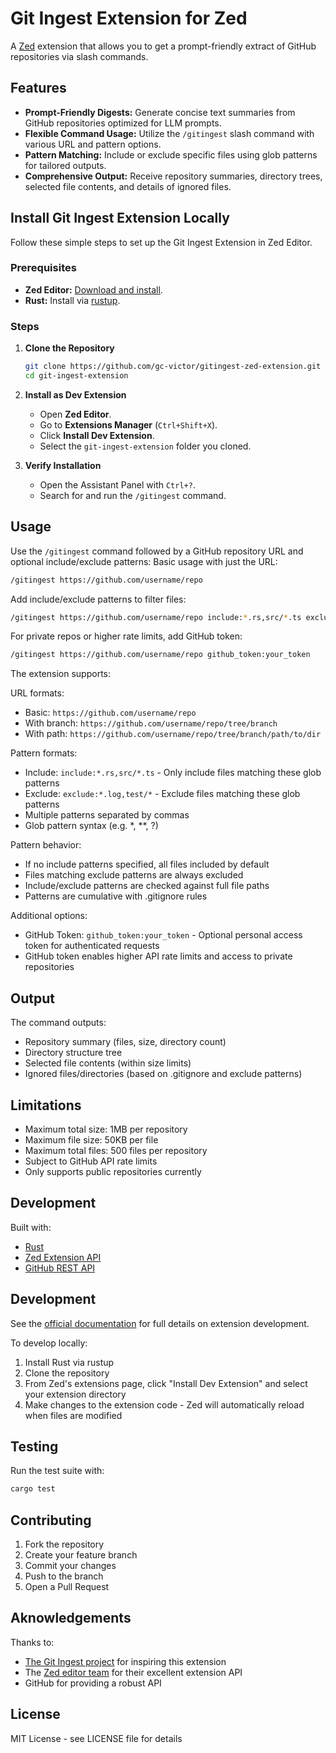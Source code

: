 # Git Ingest Extension for Zed

A [Zed](https://zed.dev) extension that allows you to get a prompt-friendly extract of GitHub repositories via slash commands.

## Features

- **Prompt-Friendly Digests:** Generate concise text summaries from GitHub repositories optimized for LLM prompts.
- **Flexible Command Usage:** Utilize the `/gitingest` slash command with various URL and pattern options.
- **Pattern Matching:** Include or exclude specific files using glob patterns for tailored outputs.
- **Comprehensive Output:** Receive repository summaries, directory trees, selected file contents, and details of ignored files.

## Install Git Ingest Extension Locally

Follow these simple steps to set up the Git Ingest Extension in Zed Editor.

### Prerequisites

- **Zed Editor:** [Download and install](https://zed.dev/download).
- **Rust:** Install via [rustup](https://rustup.rs/).

### Steps

1. **Clone the Repository**

    ```bash
    git clone https://github.com/gc-victor/gitingest-zed-extension.git
    cd git-ingest-extension
    ```

2. **Install as Dev Extension**

    - Open **Zed Editor**.
    - Go to **Extensions Manager** (`Ctrl+Shift+X`).
    - Click **Install Dev Extension**.
    - Select the `git-ingest-extension` folder you cloned.

3. **Verify Installation**

    - Open the Assistant Panel with `Ctrl+?`.
    - Search for and run the `/gitingest` command.

## Usage

Use the `/gitingest` command followed by a GitHub repository URL and optional include/exclude patterns:
Basic usage with just the URL:
```bash
/gitingest https://github.com/username/repo
```

Add include/exclude patterns to filter files:
```bash 
/gitingest https://github.com/username/repo include:*.rs,src/*.ts exclude:*.log,test/*
```

For private repos or higher rate limits, add GitHub token:
```bash
/gitingest https://github.com/username/repo github_token:your_token
```

The extension supports:

URL formats:
- Basic: `https://github.com/username/repo`
- With branch: `https://github.com/username/repo/tree/branch`
- With path: `https://github.com/username/repo/tree/branch/path/to/dir`

Pattern formats:
- Include: `include:*.rs,src/*.ts` - Only include files matching these glob patterns
- Exclude: `exclude:*.log,test/*` - Exclude files matching these glob patterns
- Multiple patterns separated by commas
- Glob pattern syntax (e.g. *, **, ?)

Pattern behavior:
- If no include patterns specified, all files included by default
- Files matching exclude patterns are always excluded
- Include/exclude patterns are checked against full file paths
- Patterns are cumulative with .gitignore rules

Additional options:
- GitHub Token: `github_token:your_token` - Optional personal access token for authenticated requests
- GitHub token enables higher API rate limits and access to private repositories

## Output

The command outputs:
- Repository summary (files, size, directory count)
- Directory structure tree
- Selected file contents (within size limits)
- Ignored files/directories (based on .gitignore and exclude patterns)

## Limitations

- Maximum total size: 1MB per repository
- Maximum file size: 50KB per file
- Maximum total files: 500 files per repository
- Subject to GitHub API rate limits
- Only supports public repositories currently

## Development

Built with:
- [Rust](https://www.rust-lang.org/)
- [Zed Extension API](https://docs.rs/zed_extension_api/latest/zed_extension_api/)
- [GitHub REST API](https://docs.github.com/rest)

## Development

See the [official documentation](https://github.com/zed-industries/extensions/blob/main/docs/developing_extensions.md) for full details on extension development.

To develop locally:

1. Install Rust via rustup
2. Clone the repository
3. From Zed's extensions page, click "Install Dev Extension" and select your extension directory
4. Make changes to the extension code - Zed will automatically reload when files are modified

## Testing

Run the test suite with:

```bash
cargo test
```

## Contributing

1. Fork the repository
2. Create your feature branch
3. Commit your changes
4. Push to the branch 
5. Open a Pull Request

## Aknowledgements

Thanks to:
- [The Git Ingest project](https://gitingest.com) for inspiring this extension
- The [Zed editor team](https://github.com/zed-industries/zed) for their excellent extension API
- GitHub for providing a robust API

## License

MIT License - see LICENSE file for details
